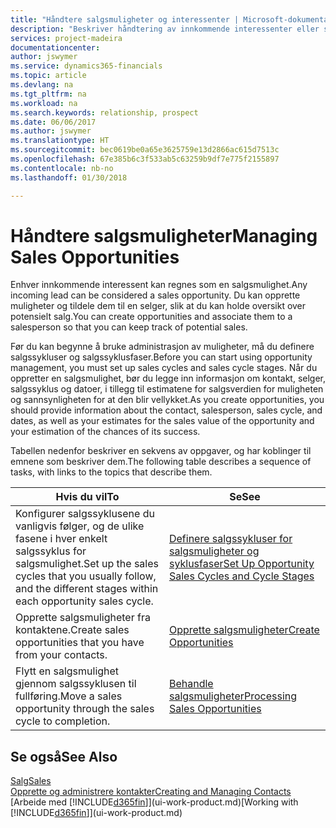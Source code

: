 ```yaml
---
title: "Håndtere salgsmuligheter og interessenter | Microsoft-dokumentasjon"
description: "Beskriver håndtering av innkommende interessenter eller salgsmuligheter i Finance and Operations, Business edition og tilknytningen av salgsmuligheten til en selger for å holde rede på potensielt salg."
services: project-madeira
documentationcenter: 
author: jswymer
ms.service: dynamics365-financials
ms.topic: article
ms.devlang: na
ms.tgt_pltfrm: na
ms.workload: na
ms.search.keywords: relationship, prospect
ms.date: 06/06/2017
ms.author: jswymer
ms.translationtype: HT
ms.sourcegitcommit: bec0619be0a65e3625759e13d2866ac615d7513c
ms.openlocfilehash: 67e385b6c3f533ab5c63259b9df7e775f2155897
ms.contentlocale: nb-no
ms.lasthandoff: 01/30/2018

---
```

# <a name="managing-sales-opportunities"></a><span data-ttu-id="f7379-103">Håndtere salgsmuligheter</span><span class="sxs-lookup"><span data-stu-id="f7379-103">Managing Sales Opportunities</span></span>
<span data-ttu-id="f7379-104">Enhver innkommende interessent kan regnes som en salgsmulighet.</span><span class="sxs-lookup"><span data-stu-id="f7379-104">Any incoming lead can be considered a sales opportunity.</span></span> <span data-ttu-id="f7379-105">Du kan opprette muligheter og tildele dem til en selger, slik at du kan holde oversikt over potensielt salg.</span><span class="sxs-lookup"><span data-stu-id="f7379-105">You can create opportunities and associate them to a salesperson so that you can keep track of potential sales.</span></span>

<span data-ttu-id="f7379-106">Før du kan begynne å bruke administrasjon av muligheter, må du definere salgssykluser og salgssyklusfaser.</span><span class="sxs-lookup"><span data-stu-id="f7379-106">Before you can start using opportunity management, you must set up sales cycles and sales cycle stages.</span></span> <span data-ttu-id="f7379-107">Når du oppretter en salgsmulighet, bør du legge inn informasjon om kontakt, selger, salgssyklus og datoer, i tillegg til estimatene for salgsverdien for muligheten og sannsynligheten for at den blir vellykket.</span><span class="sxs-lookup"><span data-stu-id="f7379-107">As you create opportunities, you should provide information about the contact, salesperson, sales cycle, and dates, as well as your estimates for the sales value of the opportunity and your estimation of the chances of its success.</span></span>

<span data-ttu-id="f7379-108">Tabellen nedenfor beskriver en sekvens av oppgaver, og har koblinger til emnene som beskriver dem.</span><span class="sxs-lookup"><span data-stu-id="f7379-108">The following table describes a sequence of tasks, with links to the topics that describe them.</span></span>

| <span data-ttu-id="f7379-109">Hvis du vil</span><span class="sxs-lookup"><span data-stu-id="f7379-109">To</span></span> | <span data-ttu-id="f7379-110">Se</span><span class="sxs-lookup"><span data-stu-id="f7379-110">See</span></span> |
| --- | --- |
| <span data-ttu-id="f7379-111">Konfigurer salgssyklusene du vanligvis følger, og de ulike fasene i hver enkelt salgssyklus for salgsmulighet.</span><span class="sxs-lookup"><span data-stu-id="f7379-111">Set up the sales cycles that you usually follow, and the different stages within each opportunity sales cycle.</span></span> |[<span data-ttu-id="f7379-112">Definere salgssykluser for salgsmuligheter og syklusfaser</span><span class="sxs-lookup"><span data-stu-id="f7379-112">Set Up Opportunity Sales Cycles and Cycle Stages</span></span>](marketing-how-setup-opportunity-sales-cycles-stages.md) |
| <span data-ttu-id="f7379-113">Opprette salgsmuligheter fra kontaktene.</span><span class="sxs-lookup"><span data-stu-id="f7379-113">Create sales opportunities that you have from your contacts.</span></span> |[<span data-ttu-id="f7379-114">Opprette salgsmuligheter</span><span class="sxs-lookup"><span data-stu-id="f7379-114">Create Opportunities</span></span>](marketing-how-create-opportunities.md) |
| <span data-ttu-id="f7379-115">Flytt en salgsmulighet gjennom salgssyklusen til fullføring.</span><span class="sxs-lookup"><span data-stu-id="f7379-115">Move a sales opportunity through the sales cycle to completion.</span></span> |[<span data-ttu-id="f7379-116">Behandle salgsmuligheter</span><span class="sxs-lookup"><span data-stu-id="f7379-116">Processing Sales Opportunities</span></span>](marketing-processing-sales-opportunities.md) |

## <a name="see-also"></a><span data-ttu-id="f7379-117">Se også</span><span class="sxs-lookup"><span data-stu-id="f7379-117">See Also</span></span>
[<span data-ttu-id="f7379-118">Salg</span><span class="sxs-lookup"><span data-stu-id="f7379-118">Sales</span></span>](sales-manage-sales.md)  
[<span data-ttu-id="f7379-119">Opprette og administrere kontakter</span><span class="sxs-lookup"><span data-stu-id="f7379-119">Creating and Managing Contacts</span></span>](marketing-contacts.md)  
<span data-ttu-id="f7379-120">[Arbeide med [!INCLUDE[d365fin](includes/d365fin_md.md)]](ui-work-product.md)</span><span class="sxs-lookup"><span data-stu-id="f7379-120">[Working with [!INCLUDE[d365fin](includes/d365fin_md.md)]](ui-work-product.md)</span></span>

